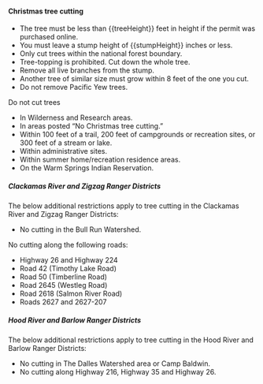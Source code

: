 #### Christmas tree cutting

* The tree must be less than {{treeHeight}} feet in height if the permit was purchased online.
* You must leave a stump height of {{stumpHeight}} inches or less.
* Only cut trees within the national forest boundary.
* Tree-topping is prohibited. Cut down the whole tree. 
* Remove all live branches from the stump.
* Another tree of similar size must grow within 8 feet of the one you cut.
* Do not remove Pacific Yew trees.

Do not cut trees 

* In Wilderness and Research areas.
* In areas posted “No Christmas tree cutting.”
* Within 100 feet of a trail, 200 feet of campgrounds or recreation sites, or 300 feet of a stream or lake.
* Within administrative sites.
* Within summer home/recreation residence areas.
* On the Warm Springs Indian Reservation.

##### Clackamas River and Zigzag Ranger Districts

The below additional restrictions apply to tree cutting in the Clackamas River and Zigzag Ranger Districts:

* No cutting in the Bull Run Watershed.

No cutting along the following roads:

* Highway 26 and Highway 224
* Road 42 (Timothy Lake Road)
* Road 50 (Timberline Road)
* Road 2645 (Westleg Road)
* Road 2618 (Salmon River Road)
* Roads 2627 and 2627-207

##### Hood River and Barlow Ranger Districts

The below additional restrictions apply to tree cutting in the Hood River and Barlow Ranger Districts:

* No cutting in The Dalles Watershed area or Camp Baldwin.
* No cutting along Highway 216, Highway 35 and Highway 26. 

